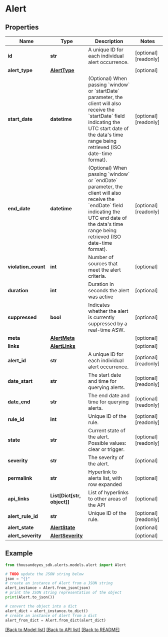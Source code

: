 # Alert


## Properties

Name | Type | Description | Notes
------------ | ------------- | ------------- | -------------
**id** | **str** | A unique ID for each individual alert occurrence. | [optional] [readonly] 
**alert_type** | [**AlertType**](AlertType.md) |  | [optional] 
**start_date** | **datetime** | (Optional) When passing &#x60;window&#x60; or &#x60;startDate&#x60; parameter,  the client will also receive the &#x60;startDate&#x60; field indicating the UTC start date of the data&#39;s time range being retrieved  (ISO date-time format). | [optional] [readonly] 
**end_date** | **datetime** | (Optional) When passing &#x60;window&#x60; or &#x60;endDate&#x60; parameter,  the client will also receive the &#x60;endDate&#x60; field indicating the UTC end date of the data&#39;s time range being retrieved  (ISO date-time format). | [optional] [readonly] 
**violation_count** | **int** | Number of sources that meet the alert criteria. | [optional] 
**duration** | **int** | Duration in seconds the alert was active | [optional] 
**suppressed** | **bool** | Indicates whether the alert is currently suppressed by a real-time ASW. | [optional] 
**meta** | [**AlertMeta**](AlertMeta.md) |  | [optional] 
**links** | [**AlertLinks**](AlertLinks.md) |  | [optional] 
**alert_id** | **str** | A unique ID for each individual alert occurrence. | [optional] [readonly] 
**date_start** | **str** | The start date and time for querying alerts. | [optional] [readonly] 
**date_end** | **str** | The end date and time for querying alerts. | [optional] [readonly] 
**rule_id** | **int** | Unique ID of the rule. | [optional] [readonly] 
**state** | **str** | Current state of the alert. Possible values: clear or trigger. | [optional] [readonly] 
**severity** | **str** | The severity of the alert. | [optional] 
**permalink** | **str** | Hyperlink to alerts list, with row expanded | [optional] 
**api_links** | **List[Dict[str, object]]** | List of hyperlinks to other areas of the API | [optional] 
**alert_rule_id** | **str** | Unique ID of the rule. | [optional] [readonly] 
**alert_state** | [**AlertState**](AlertState.md) |  | [optional] 
**alert_severity** | [**AlertSeverity**](AlertSeverity.md) |  | [optional] 

## Example

```python
from thousandeyes_sdk.alerts.models.alert import Alert

# TODO update the JSON string below
json = "{}"
# create an instance of Alert from a JSON string
alert_instance = Alert.from_json(json)
# print the JSON string representation of the object
print(Alert.to_json())

# convert the object into a dict
alert_dict = alert_instance.to_dict()
# create an instance of Alert from a dict
alert_from_dict = Alert.from_dict(alert_dict)
```
[[Back to Model list]](../README.md#documentation-for-models) [[Back to API list]](../README.md#documentation-for-api-endpoints) [[Back to README]](../README.md)


